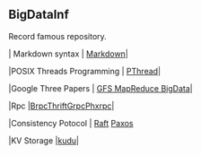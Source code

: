 ## BigDataInf
Record famous repository.

| Markdown syntax | [Markdown](https://www.markdownguide.org/basic-syntax/)|

|POSIX Threads Programming | [PThread](https://computing.llnl.gov/tutorials/pthreads/)|

|Google Three Papers | [GFS MapReduce BigData](./GoogleThreePapers/ThreePapers.md)|

|Rpc |[Brpc]()[Thrift]()[Grpc]()[Phxrpc]()|

|Consistency Potocol | [Raft](./ConsistencyProtocol/Raft.md) [Paxos](./ConsistencyProtocol/Paxos.md)

|KV Storage |[kudu](./KVStorage/Kudu.md)|
